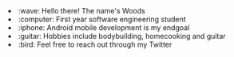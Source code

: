 <!--
**ChiefWoods/ChiefWoods** is a ✨ _special_ ✨ repository because its `README.md` (this file) appears on your GitHub profile.

Here are some ideas to get you started:

- 🔭 I’m currently working on ...
- 🌱 I’m currently learning ...
- 👯 I’m looking to collaborate on ...
- 🤔 I’m looking for help with ...
- 💬 Ask me about ...
- 📫 How to reach me: ...
- 😄 Pronouns: ...
- ⚡ Fun fact: ...
-->


<li>:wave: Hello there! The name's Woods</li>
<li>:computer: First year software engineering student</li>
<li>:iphone: Android mobile development is my endgoal</li>
<li>:guitar: Hobbies include bodybuilding, homecooking and guitar</li>
<li>:bird: Feel free to reach out through my Twitter</li>


